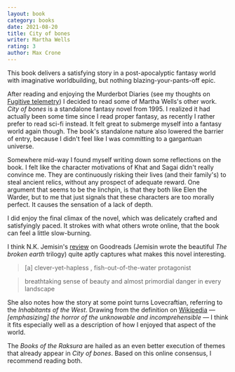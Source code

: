 ```yaml
---
layout: book
category: books
date: 2021-08-20
title: City of bones
writer: Martha Wells
rating: 3
author: Max Crone
---
```


This book delivers a satisfying story in a post-apocalyptic fantasy world with imaginative worldbuilding, but nothing blazing-your-pants-off epic. 

After reading and enjoying the Murderbot Diaries (see my thoughts on [Fugitive telemetry](/books/fugitive-telemetry)) I decided to read some of Martha Wells's other work.
*City of bones* is a standalone fantasy novel from 1995.
I realized it had actually been some time since I read proper fantasy, as recently I rather prefer to read sci-fi instead.
It felt great to submerge myself into a fantasy world again though.
The book's standalone nature also lowered the barrier of entry, because I didn't feel like I was committing to a gargantuan universe.

Somewhere mid-way I found myself writing down some reflections on the book.
I felt like the character motivations of Khat and Sagai didn't really convince me.
They are continuously risking their lives (and their family's) to steal ancient relics, without any prospect of adequate reward.
One argument that seems to be the linchpin, is that they both like Elen the Warder, but to me that just signals that these characters are too morally perfect.
It causes the sensation of a lack of depth.

I did enjoy the final climax of the novel, which was delicately crafted and satisfyingly paced.
It strokes with what others wrote online, that the book can feel a little slow-burning.

I think N.K. Jemisin's [review](https://www.goodreads.com/review/show/376629746) on Goodreads (Jemisin wrote the beautiful *The broken earth* trilogy) quite aptly captures what makes this novel interesting.

> [a] clever-yet-hapless , fish-out-of-the-water protagonist

> breathtaking sense of beauty and almost primordial danger in every landscape

She also notes how the story at some point turns Lovecraftian, referring to the *Inhabitants of the West*.
Drawing from the definition on [Wikipedia](https://en.wikipedia.org/wiki/Lovecraftian_horror) — *[emphasizing] the horror of the unknowable and incomprehensible* — I think it fits especially well as a description of how I enjoyed that aspect of the world.

The *Books of the Raksura* are hailed as an even better execution of themes that already appear in *City of bones*.
Based on this online consensus, I recommend reading both.